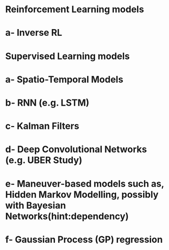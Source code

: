# Reinforcement Learning models
 # a- Inverse RL
 
# Supervised Learning models
  # a- Spatio-Temporal Models
  # b- RNN (e.g. LSTM)
  # c- Kalman Filters
  # d- Deep Convolutional Networks (e.g. UBER Study)
  # e- Maneuver-based models such as, Hidden Markov Modelling, possibly with Bayesian Networks(hint:dependency)
  # f- Gaussian Process (GP) regression

